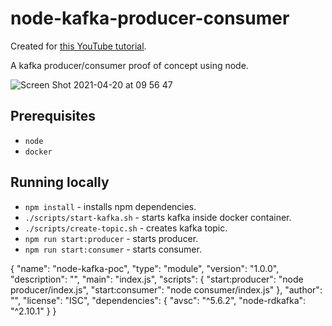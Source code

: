 # node-kafka-producer-consumer

Created for [this YouTube tutorial](https://www.youtube.com/watch?v=EiDLKECLcZw).

A kafka producer/consumer proof of concept using node.

![Screen Shot 2021-04-20 at 09 56 47](https://user-images.githubusercontent.com/17026751/115368228-cbcd0000-a1be-11eb-9d17-6ada1ad5ff98.png)

## Prerequisites

* `node`
* `docker`

## Running locally

* `npm install` - installs npm dependencies.
* `./scripts/start-kafka.sh` - starts kafka inside docker container.
* `./scripts/create-topic.sh` - creates kafka topic.
* `npm run start:producer` - starts producer.
* `npm run start:consumer` - starts consumer.

{
  "name": "node-kafka-poc",
  "type": "module",
  "version": "1.0.0",
  "description": "",
  "main": "index.js",
  "scripts": {
    "start:producer": "node producer/index.js",
    "start:consumer": "node consumer/index.js"
  },
  "author": "",
  "license": "ISC",
  "dependencies": {
    "avsc": "^5.6.2",
    "node-rdkafka": "^2.10.1"
  }
}

